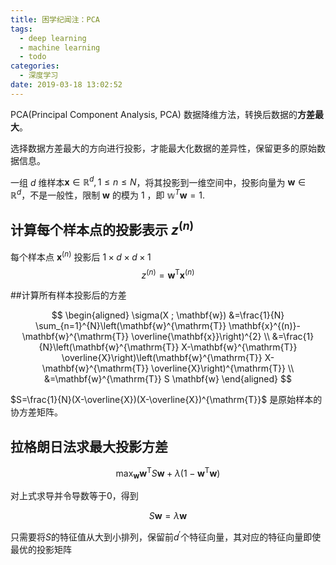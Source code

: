 ```yaml
---
title: 困学纪闻注：PCA
tags:
  - deep learning
  - machine learning
  - todo
categories:
  - 深度学习
date: 2019-03-18 13:02:52
---
```


PCA(Principal Component Analysis, PCA) 数据降维方法，转换后数据的**方差最大**。

选择数据方差最大的方向进行投影，才能最大化数据的差异性，保留更多的原始数据信息。

一组 $d$ 维样本$\mathbf{x} \in \mathbb{R}^d, 1 \leq n \leq N$，将其投影到一维空间中，投影向量为 $\mathbf{w} \in \mathbb{R}^d$，不是一般性，限制 $\mathbf{w}$ 的模为 $1$ ，即 $\mathbb{w}^T \mathbf{w} = 1$.

## 计算每个样本点的投影表示 $z^(n)$

每个样本点 $\mathbf{x}^{(n)}$ 投影后 $1 \times d \times d \times 1$
$$
z^{(n)}=\mathbf{w}^{\mathrm{T}} \mathbf{x}^{(n)}
$$

##计算所有样本投影后的方差

$$
\begin{aligned} \sigma(X ; \mathbf{w}) &=\frac{1}{N} \sum_{n=1}^{N}\left(\mathbf{w}^{\mathrm{T}} \mathbf{x}^{(n)}-\mathbf{w}^{\mathrm{T}} \overline{\mathbf{x}}\right)^{2} \\ &=\frac{1}{N}\left(\mathbf{w}^{\mathrm{T}} X-\mathbf{w}^{\mathrm{T}} \overline{X}\right)\left(\mathbf{w}^{\mathrm{T}} X-\mathbf{w}^{\mathrm{T}} \overline{X}\right)^{\mathrm{T}} \\ &=\mathbf{w}^{\mathrm{T}} S \mathbf{w} \end{aligned}
$$

$S=\frac{1}{N}(X-\overline{X})(X-\overline{X})^{\mathrm{T}}$ 是原始样本的协方差矩阵。

## 拉格朗日法求最大投影方差

$$
\max _{\mathbf{w}} \mathbf{w}^{\mathrm{T}} S \mathbf{w}+\lambda\left(1-\mathbf{w}^{\mathrm{T}} \mathbf{w}\right)
$$

对上式求导并令导数等于0，得到

$$
S \mathbf{w}=\lambda \mathbf{w}
$$

只需要将$S$的特征值从大到小排列，保留前$d^{\prime}$个特征向量，其对应的特征向量即使最优的投影矩阵

